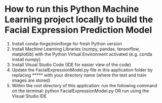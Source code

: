 # How to run this Python Machine Learning project locally to build the Facial Expression Prediction Model
1. Install conda-forge/miniforge for fresh Python version
2. Install Machine Learning Libraries (numpy, pandas, tensorflow, matplotlib) with the Python Virtual Environment activated (e.g. conda install numpy)
3. Install Visual Studio Code (IDE for easier view of the code)
4. Update the FacialExpressionModel.py file in this application folder by replacing
 ***** with your directory name (where the test and train images are stored)
5. Within the root directory of this application:
run the following command on the terminal:
python FacialExpressionModel.py
OR run using the Visual Studio IDE



